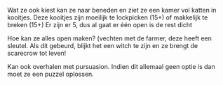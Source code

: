 Wat ze ook kiest kan ze naar beneden en ziet ze een kamer vol katten in kooitjes. Deze kooitjes zijn moeilijk te lockpicken (15+) of makkelijk te breken (15+) Er zijn er 5, dus al gaat er één open is de rest dicht

Hoe kan ze alles open maken? (vechten met de farmer, deze heeft een sleutel. Als dit gebeurd, blijkt het een witch te zijn en ze brengt de scarecrow tot leven!

 Kan ook overhalen met pursuasion. Indien dit allemaal geen optie is dan moet ze een puzzel oplossen.